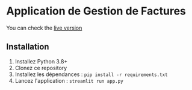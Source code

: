 # Application de Gestion de Factures

You can check the [live version](https://vbso-facturation.streamlit.app/)

## Installation

1. Installez Python 3.8+
2. Clonez ce repository
3. Installez les dépendances : `pip install -r requirements.txt`
4. Lancez l'application : `streamlit run app.py`
